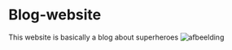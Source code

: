 # Blog-website
This website is basically a blog about superheroes 
![afbeelding](https://github.com/Asrxs/Blog-website/assets/141871764/5458384c-a474-4d87-8383-295f921411a2)

